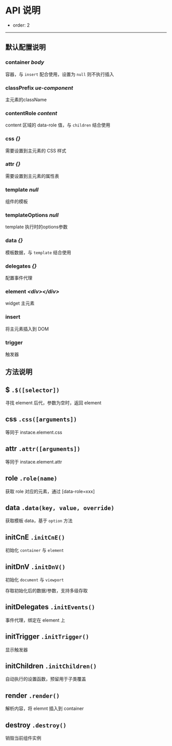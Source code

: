 
# API 说明

- order: 2

---

## 默认配置说明 

### container *body*

容器，与 `insert` 配合使用，设置为 `null` 则不执行插入

### classPrefix *ue-component*

主元素的className

### contentRole *content*

content 区域的 data-role 值，与 `children` 结合使用

### css *{}*

需要设置到主元素的 CSS 样式

### attr *{}*

需要设置到主元素的属性表

### template *null*

组件的模板

### templateOptions *null*

template 执行时的options参数

### data *{}*

模板数据，与 `template` 结合使用

### delegates *{}*

配置事件代理

### element *&lt;div&gt;&lt;/div&gt;*

widget 主元素

### insert

将主元素插入到 DOM

### trigger

触发器

## 方法说明

## $ `.$([selector])`

寻找 element 后代，参数为空时，返回 element 

## css `.css([arguments])`

等同于 instace.element.css

## attr `.attr([arguments])`

等同于 instace.element.attr

## role `.role(name)`

获取 role 对应的元素，通过 [data-role=xxx]

## data `.data(key, value, override)`

获取模板 data，基于 `option` 方法

## initCnE `.initCnE()`

初始化 `container` 与 `element`

## initDnV `.initDnV()`

初始化 `document` 与 `viewport`


存取初始化后的数据/参数，支持多级存取

## initDelegates `.initEvents()`

事件代理，绑定在 element 上

## initTrigger `.initTrigger()`

显示触发器

## initChildren `.initChildren()`

自动执行的设置函数，预留用于子类覆盖

## render `.render()`

解析内容，将 elemnt 插入到 container

## destroy `.destroy()`

销毁当前组件实例

